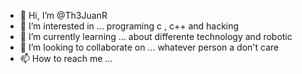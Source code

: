 - 👋 Hi, I’m @Th3JuanR
- 👀 I’m interested in ... programing c , c++ and hacking 
- 🌱 I’m currently learning ... about differente  technology and robotic  
- 💞️ I’m looking to collaborate on ... whatever person a don't care
- 📫 How to reach me ...

<!---
Th3JuanR/Th3JuanR is a ✨ special ✨ repository because its `README.md` (this file) appears on your GitHub profile.
You can click the Preview link to take a look at your changes.
--->
